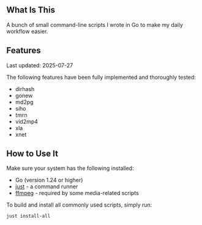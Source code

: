 ## What Is This

A bunch of small command-line scripts I wrote in Go to make my daily workflow easier.

## Features

Last updated: 2025-07-27

The following features have been fully implemented and thoroughly tested:

- dirhash
- gonew
- md2pg
- siho
- tmrn
- vid2mp4
- xla
- xnet

## How to Use It

Make sure your system has the following installed:

- Go (version 1.24 or higher)
- [just](https://github.com/casey/just) - a command runner
- [ffmpeg](https://ffmpeg.org) - required by some media-related scripts

To build and install all commonly used scripts, simply run:

```bash
just install-all
```
